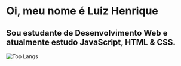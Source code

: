 # Oi, meu nome é Luiz Henrique

## Sou estudante de Desenvolvimento Web e atualmente estudo JavaScript, HTML & CSS.

![Top Langs](https://github-readme-stats.vercel.app/api/top-langs/?username=CharalambosIoannou&theme=lhenriquedev)

